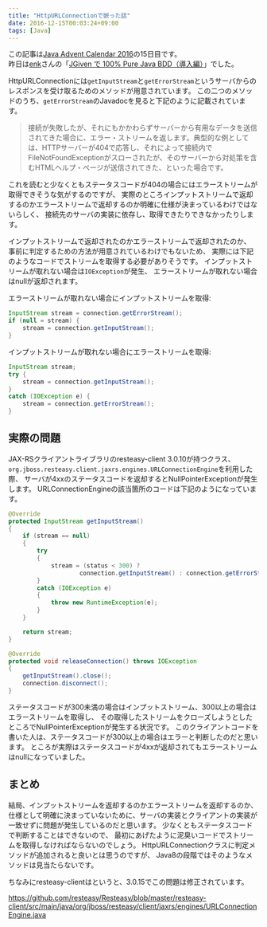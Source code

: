 ```yaml
---
title: "HttpURLConnectionで嵌った話"
date: 2016-12-15T00:03:24+09:00
tags: [Java]
---
```

この記事は[Java Advent Calendar 2016](http://qiita.com/advent-calendar/2016/java)の15日目です。  
昨日は[enk](http://qiita.com/enk)さんの「[JGiven で 100% Pure Java BDD（導入編）](http://qiita.com/enk/items/240e56a00e104d7088d8)」でした。

<!-- more -->

HttpURLConnectionには`getInputStream`と`getErrorStream`というサーバからのレスポンスを受け取るためのメソッドが用意されています。
この二つのメソッドのうち、`getErrorStream`のJavadocを見ると下記のように記載されています。

> 接続が失敗したが、それにもかかわらずサーバーから有用なデータを送信されてきた場合に、エラー・ストリームを返します。典型的な例としては、HTTPサーバーが404で応答し、それによって接続内でFileNotFoundExceptionがスローされたが、そのサーバーから対処策を含むHTMLヘルプ・ページが送信されてきた、といった場合です。

これを読むと少なくともステータスコードが404の場合にはエラーストリームが取得できそうな気がするのですが、
実際のところインプットストリームで返却するのかエラーストリームで返却するのか明確に仕様が決まっているわけではないらしく、
接続先のサーバの実装に依存し、取得できたりできなかったりします。

インプットストリームで返却されたのかエラーストリームで返却されたのか、
事前に判定するための方法が用意されているわけでもないため、
実際には下記のようなコードでストリームを取得する必要がありそうです。
インプットストリームが取れない場合は`IOException`が発生、
エラーストリームが取れない場合はnullが返却されます。

エラーストリームが取れない場合にインプットストリームを取得:

```java
InputStream stream = connection.getErrorStream();
if (null = stream) {
    stream = connection.getInputStream();
}
```

インプットストリームが取れない場合にエラーストリームを取得:

```java
InputStream stream;
try {
    stream = connection.getInputStream();
}
catch (IOException e) {
    stream = connection.getErrorStream();
}
```

## 実際の問題

JAX-RSクライアントライブラリのresteasy-client 3.0.10が持つクラス、
`org.jboss.resteasy.client.jaxrs.engines.URLConnectionEngine`を利用した際、
サーバが4xxのステータスコードを返却するとNullPointerExceptionが発生します。
URLConnectionEngineの該当箇所のコードは下記のようになっています。

```java
@Override
protected InputStream getInputStream()
{
    if (stream == null)
    {
        try
        {
            stream = (status < 300) ? 
                    connection.getInputStream() : connection.getErrorStream();
        }
        catch (IOException e)
        {
            throw new RuntimeException(e);
        }
    }

    return stream;
}

@Override
protected void releaseConnection() throws IOException
{
    getInputStream().close();
    connection.disconnect();
}
```

ステータスコードが300未満の場合はインプットストリーム、300以上の場合はエラーストリームを取得し、
その取得したストリームをクローズしようとしたところでNullPointerExceptionが発生する状況です。
このクライアントコードを書いた人は、ステータスコードが300以上の場合はエラーと判断したのだと思います。
ところが実際はステータスコードが4xxが返却されてもエラーストリームはnullになっていました。

## まとめ

結局、インプットストリームを返却するのかエラーストリームを返却するのか、
仕様として明確に決まっていないために、サーバの実装とクライアントの実装が一致せずに問題が発生しているのだと思います。
少なくともステータスコードで判断することはできないので、
最初にあげたように泥臭いコードでストリームを取得しなければならないのでしょう。
HttpURLConnectionクラスに判定メソッドが追加されると良いとは思うのですが、
Java8の段階ではそのようなメソッドは見当たらないです。

ちなみにresteasy-clientはというと、3.0.15でこの問題は修正されています。

https://github.com/resteasy/Resteasy/blob/master/resteasy-client/src/main/java/org/jboss/resteasy/client/jaxrs/engines/URLConnectionEngine.java


